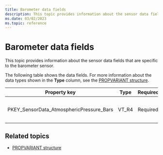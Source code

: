 ```yaml
---
title: Barometer data fields
description: This topic provides information about the sensor data fields that are specific to the barometer.
ms.date: 03/02/2023
ms.topic: reference
---
```


# Barometer data fields

This topic provides information about the sensor data fields that are specific to the barometer sensor.

The following table shows the data fields. For more information about the data types shown in the **Type** column, see the [PROPVARIANT structure](/windows/win32/api/propidlbase/ns-propidlbase-propvariant).

| Property key | Type | Required/Optional | Description |
|---|---|---|---|
| PKEY_SensorData_AtmosphericPressure_Bars | VT_R4 | Required | Atmospheric pressure, measured in bars. |

## Related topics

- [PROPVARIANT structure](/windows/win32/api/propidlbase/ns-propidlbase-propvariant)
